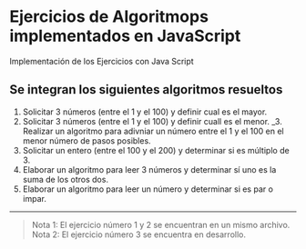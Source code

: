 # Ejercicios de Algoritmops implementados en JavaScript
Implementación de los Ejercicios con Java Script

## Se integran los siguientes algoritmos resueltos

1. Solicitar 3 números (entre el 1 y el 100) y definir cual es el mayor.
2. Solicitar 3 números (entre el 1 y el 100) y definir cuall es el menor.
_3. Realizar un algoritmo para adivniar un número entre el 1 y el 100 en el menor número de pasos posibles.
4. Solicitar un entero (entre el 100 y el 200) y determinar si es múltiplo de 3.
5. Elaborar un algoritmo para leer 3 números y determinar sí uno es la suma de los otros dos.
6. Elaborar un algoritmo para leer un número y determinar si es par o impar.

---

> Nota 1: El ejercicio número 1 y 2 se encuentran en un mismo archivo.
> Nota 2: El ejercicio número 3 se encuentra en desarrollo.
